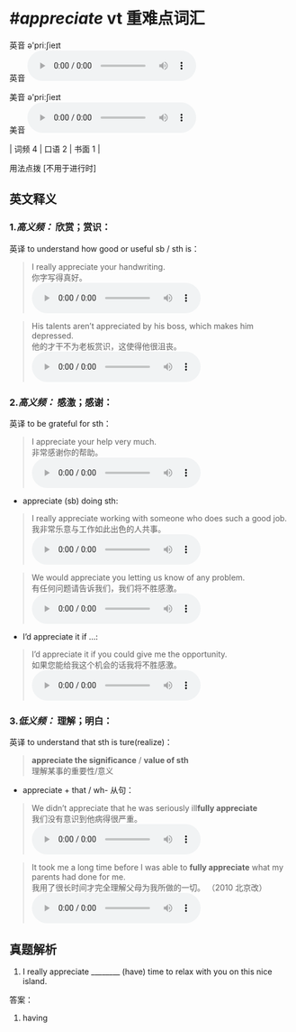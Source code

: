 # ***\#appreciate*** vt  重难点词汇
英音 ə'priːʃieɪt  
英音
<audio src="./media/appreciate-B.aac" controls="controls"></audio>

美音 ə'priːʃieɪt  
美音
<audio src="./media/appreciate.aac" controls="controls"></audio>



| 词频 4 | 口语 2 | 书面 1 |  

用法点拨  [不用于进行时]

英文释义
---
### 1.*高义频：* **欣赏；赏识：**  
英译 to understand how good or useful sb / sth is：

 > I really appreciate your handwriting.  
 > 你字写得真好。    
<audio src="./media/1-appreciate.aac" controls="controls"></audio>

 > His talents aren’t appreciated by his boss, which makes him depressed.  
 > 他的才干不为老板赏识，这使得他很沮丧。    
<audio src="./media/P29 appreciate2.aac" controls="controls"></audio>

### 2.*高义频：* **感激；感谢：**  
英译 to be grateful for sth：

 > I appreciate your help very much.  
 > 非常感谢你的帮助。    
<audio src="./media/appreciate -101_AAC.aac" controls="controls"></audio>

- appreciate (sb) doing sth:

 > I really appreciate working with someone who does such a good job.  
 > 我非常乐意与工作如此出色的人共事。    
<audio src="./media/4-appreciate.aac" controls="controls"></audio>

 > We would appreciate you letting us know of any problem.  
 > 有任何问题请告诉我们，我们将不胜感激。    
<audio src="./media/5-appreciate.aac" controls="controls"></audio>

- I’d appreciate it if …:

 > I’d appreciate it if you could give me the opportunity.  
 > 如果您能给我这个机会的话我将不胜感激。    
<audio src="./media/I’d appreciate it if you could give me_AAC.aac" controls="controls"></audio>

### 3.*低义频：* **理解；明白：**  
英译 to understand that sth is ture(realize)：

 > **appreciate the significance** / **value of sth**  
 > 理解某事的重要性/意义    

- appreciate + that / wh- 从句：

 > We didn’t appreciate that he was seriously ill**fully appreciate**  
 > 我们没有意识到他病得很严重。    
<audio src="./media/We didn’t appreciate that he was seriously ill_AAC.aac" controls="controls"></audio>

 > It took me a long time before I was able to **fully appreciate** what my parents had done for me.  
 > 我用了很长时间才完全理解父母为我所做的一切。  （2010 北京改）  
<audio src="./media/8-appreciate.aac" controls="controls"></audio>


真题解析
---
1. I really appreciate ________ (have) time to relax with you on this nice island.  

答案：
1. having  

